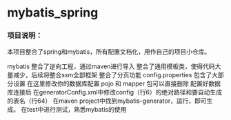 # mybatis_spring

### 项目说明：

本项目整合了spring和mybatis，所有配置文档化，用作自己的项目小仓库。

mybatis 整合了逆向工程，通过maven进行导入
整合了通用模板类，使得代码大量减少，后续将整合ssm全部框架
整合了分页功能
config.properties 包含了大部分设置 在这里修改你的数据库配置
pojo 和 mapper 包可以直接删除
配置好数据库连接后 在generatorConfig.xml中修改config（行6）的绝对路径和要自动生成的表名（行64）
在maven project中找到mybatis-generator，运行，即可生成。
在test中进行测试，熟悉mybatis的使用
